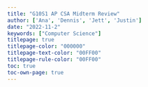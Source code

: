 ```yaml
---
title: "G10S1 AP CSA Midterm Review"
author: ['Ana', 'Dennis', 'Jett', 'Justin']
date: "2022-11-2"
keywords: ["Computer Science"]
titlepage: true
titlepage-color: "000000"
titlepage-text-color: "00FF00"
titlepage-rule-color: "00FF00"
toc: true
toc-own-page: true
---
```

